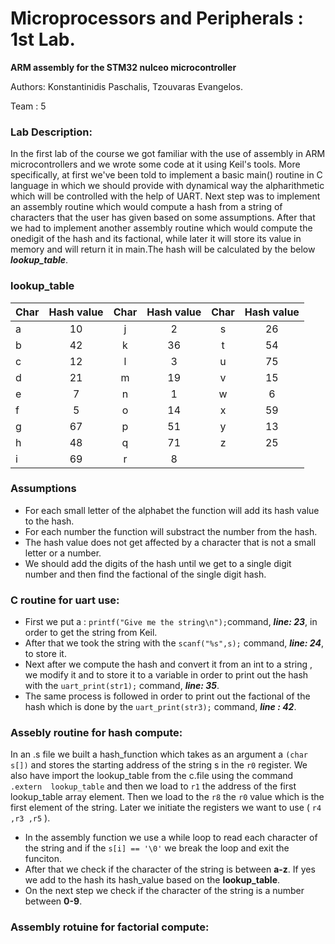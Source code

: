 # Microprocessors and Peripherals : 1st Lab.
**ARM assembly for the STM32 nulceo microcontroller**


Authors: Konstantinidis Paschalis, Tzouvaras Evangelos.

Team : 5 

### Lab Description: ###

  In the first lab of the course we got familiar with the use of assembly in ARM microcontrollers and we wrote some code at it using Keil's tools. More specifically, at first we've been told to implement a basic main() routine in C language in which we should provide with dynamical way the alpharithmetic which will be controlled with the help of UART. Next step was to implement an assembly routine which would compute a hash from a string of characters that the user has given based on some assumptions. After that we had to implement another assembly routine which would compute the onedigit of the hash and its factional, while later it will store its value in memory and will return it in main.The hash will be calculated by the below ***lookup_table***.
  
### lookup_table ###

|  Char | Hash value |  Char | Hash value |  Char | Hash value |
| ------|:----------:|:-----:|:----------:|:-----:|:----------:|
|   a   |     10     |   j   |      2     |   s   |     26     |
|   b   |     42     |   k   |     36     |   t   |     54     |
|   c   |     12     |   l   |      3     |   u   |     75     |
|   d   |     21     |   m   |     19     |   v   |     15     |
|   e   |      7     |   n   |      1     |   w   |      6     |
|   f   |      5     |   o   |     14     |   x   |     59     |
|   g   |     67     |   p   |     51     |   y   |     13     |
|   h   |     48     |   q   |     71     |   z   |     25     |
|   i   |     69     |   r   |      8     |       |            |
  
 
 ### Assumptions ###
  * For each small letter of the alphabet the function will add its hash value to the hash.
  * For each number the function will substract the number from the hash.
  * The hash value does not get affected by a character that is not a small letter or a number.
  * We should add the digits of the hash until we get to a single digit number and then find the factional of the single digit hash.
  
  
### **C routine for uart use:** ###
  * First we put a : `printf("Give me the string\n");`command, ***line: 23***, in order to get the string from Keil.
  * After that we took the string with the `scanf("%s",s);` command, ***line: 24***, to store it.
  * Next after we compute the hash and convert it from an int to a string , we modify it and to store it to a variable in order to print out the hash with the `uart_print(str1);` command, ***line: 35***.
  * The same process is followed in order to print out the factional of the hash which is done by the `uart_print(str3);` command, ***line : 42***.


### Assebly routine for hash compute: ###
  In an .s file we built a hash_function which takes as an argument a `(char s[])`
 and stores the starting address of the string s in the `r0` register. We also 
 have import the lookup_table from the c.file using the command `.extern 
 lookup_table` and then we load to `r1` the address of the first lookup_table array 
 element. Then we load to the `r8` the `r0` value which is the first element of the string. Later we initiate the registers we want to use ( `r4 ,r3 ,r5` ).
 
 * In the assembly function we use a while loop to read each character of the string and if the ` s[i] == '\0' ` we break the loop and exit the funciton.
 * After that we check if the character of the string is between **a-z**. If yes we add to the hash its hash_value based on the **lookup_table**.
 * On the next step we check if the character of the string is a number between **0-9**.



### Assembly rotuine for factorial compute: ###
